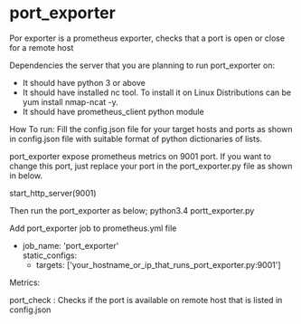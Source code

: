 # port_exporter
Por exporter is a prometheus exporter, checks that a port is open or close for a remote host

Dependencies the server that you are planning to run port_exporter on:

- It should have python 3 or above
- It should have installed nc tool. 
    To install it on Linux Distributions can be yum install nmap-ncat -y.
- It should have prometheus_client python module



How To run:
Fill the config.json file for your target hosts and ports as shown in config.json file with suitable format of python dictionaries of lists.

port_exporter expose prometheus metrics on 9001 port. If you want to change this port, just replace your port in the port_exporter.py file as shown in below.

start_http_server(9001)


Then run the port_exporter as below;
python3.4 portt_exporter.py


Add port_exporter job to prometheus.yml file

  - job_name: 'port_exporter'  
    static_configs:
      - targets: ['your_hostname_or_ip_that_runs_port_exporter.py:9001']
      
      
Metrics:

port_check : Checks if the port is available on remote host that is listed in config.json
      
      
